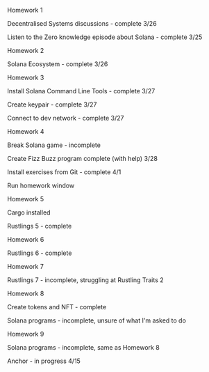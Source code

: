 Homework 1

Decentralised Systems discussions - complete 3/26

Listen to the Zero knowledge episode about Solana - complete 3/25


Homework 2

Solana Ecosystem - complete 3/26


Homework 3

Install Solana Command Line Tools - complete 3/27

Create keypair - complete 3/27

Connect to dev network - complete 3/27


Homework 4

Break Solana game - incomplete

Create Fizz Buzz program complete (with help) 3/28

Install exercises from Git - complete 4/1

Run homework window


Homework 5

Cargo installed

Rustlings 5 - complete


Homework 6

Rustlings 6 - complete


Homework 7

Rustlings 7 - incomplete, struggling at Rustling Traits 2


Homework 8

Create tokens and NFT - complete

Solana programs - incomplete, unsure of what I'm asked to do


Homework 9

Solana programs - incomplete, same as Homework 8

Anchor - in progress 4/15
